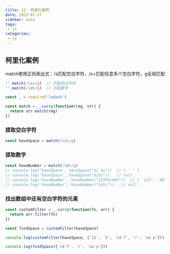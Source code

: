 ```yaml
---
title: 12. 柯里化案例
date: 2023-01-27
sidebar: auto
tags:
 - js
categories:
 - js
---
```


## 柯里化案例
 match使用正则表达式：/s匹配空白字符，/s+匹配任意多个空白字符，g全局匹配
```js
''.match(/\s+/g)  // 匹配空白字符
''.match(/\d+/g)  // 匹配数字

const _ = require('lodash')

const match = _.curry(function(reg, str) {
  return str.match(reg)
})
```

### 提取空白字符
```js
const haveSpace = match(/\s+/g)
```

### 提取数字
```js
const haveNumber = match(/\d+/g)
// console.log('haveSpace', haveSpace("hi hi"))  // [ ' ' ]
// console.log('haveSpace', haveSpace("hihi"))   // null
// console.log('haveNumber', haveNumber("123fere89"))  // [ '123', '89' ]
// console.log('haveNumber', haveNumber("hihi"))   // null
```

### 找出数组中还有空白字符的元素
```js
const customFilter = _.curry(function(fn, arr) {
  return arr.filter(fn)
})

const findSpace = customFilter(haveSpace)

console.log(customFilter(haveSpace, ['12', '3', 'cd f', 'r', 'oo p']))

console.log(findSpace(['cd f', 'r', 'oo p']))
```

